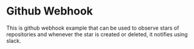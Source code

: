 # Github Webhook

This is github webhook example that can be used to observe stars of repositories and whenever the star is created or deleted, it notifies using slack.
